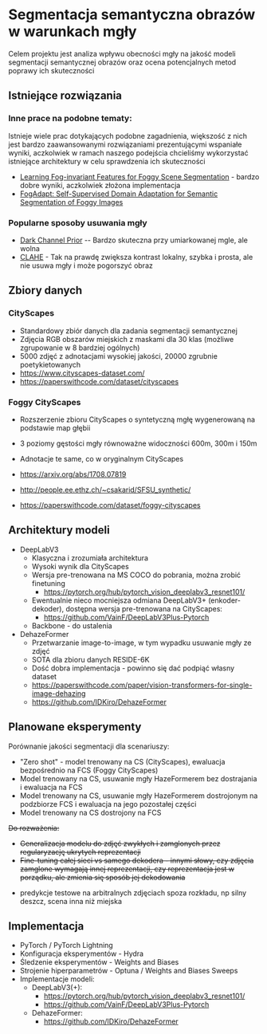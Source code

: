 # Segmentacja semantyczna obrazów w warunkach mgły

Celem projektu jest analiza wpływu obecności mgły na jakość modeli segmentacji semantycznej obrazów oraz ocena potencjalnych metod poprawy ich skuteczności

## Istniejące rozwiązania

### Inne prace na podobne tematy:
Istnieje wiele prac dotykających podobne zagadnienia, większość z nich jest bardzo zaawansowanymi rozwiązaniami prezentującymi wspaniałe wyniki, aczkolwiek w ramach naszego podejścia chcieliśmy wykorzystać istniejące architektury w celu sprawdzenia ich skuteczności
- [Learning Fog-invariant Features for Foggy Scene Segmentation](https://arxiv.org/abs/2204.01587) - bardzo dobre wyniki, aczkolwiek złożona implementacja
- [FogAdapt: Self-Supervised Domain Adaptation for Semantic Segmentation of Foggy Images](https://arxiv.org/abs/2201.02588)


### Popularne sposoby usuwania mgły
- [Dark Channel Prior](https://www.sciencedirect.com/topics/computer-science/dark-channel-prior) -- Bardzo skuteczna przy umiarkowanej mgle, ale wolna
 - [CLAHE](https://docs.opencv.org/4.x/d5/daf/tutorial_py_histogram_equalization.html) - Tak na prawdę zwiększa kontrast lokalny, szybka i prosta, ale nie usuwa mgły i może pogorszyć obraz



## Zbiory danych

### CityScapes

- Standardowy zbiór danych dla zadania segmentacji semantycznej
- Zdjęcia RGB obszarów miejskich z maskami dla 30 klas (możliwe zgrupowanie w 8 bardziej ogólnych)
- 5000 zdjęć z adnotacjami wysokiej jakości, 20000 zgrubnie poetykietowanych
- https://www.cityscapes-dataset.com/
- https://paperswithcode.com/dataset/cityscapes

### Foggy CityScapes

- Rozszerzenie zbioru CityScapes o syntetyczną mgłę wygenerowaną na podstawie map głębii
- 3 poziomy gęstości mgły równoważne widoczności 600m, 300m i 150m
- Adnotacje te same, co w oryginalnym CityScapes

- https://arxiv.org/abs/1708.07819
- http://people.ee.ethz.ch/~csakarid/SFSU_synthetic/
- https://paperswithcode.com/dataset/foggy-cityscapes

## Architektury modeli

- DeepLabV3
  - Klasyczna i zrozumiała architektura
  - Wysoki wynik dla CityScapes
  - Wersja pre-trenowana na MS COCO do pobrania, można zrobić finetuning
    - https://pytorch.org/hub/pytorch_vision_deeplabv3_resnet101/
  - Ewentualnie nieco mocniejsza odmiana DeepLabV3+ (enkoder-dekoder), dostępna wersja pre-trenowana na CityScapes:
    - https://github.com/VainF/DeepLabV3Plus-Pytorch
  - Backbone - do ustalenia
- DehazeFormer
  - Przetwarzanie image-to-image, w tym wypadku usuwanie mgły ze zdjęć
  - SOTA dla zbioru danych RESIDE-6K
  - Dość dobra implementacja - powinno się dać podpiąć własny dataset
  - https://paperswithcode.com/paper/vision-transformers-for-single-image-dehazing
  - https://github.com/IDKiro/DehazeFormer

## Planowane eksperymenty

Porównanie jakości segmentacji dla scenariuszy:

- "Zero shot" - model trenowany na CS (CityScapes), ewaluacja bezpośrednio na FCS (Foggy CityScapes)
- Model trenowany na CS, usuwanie mgły HazeFormerem bez dostrajania i ewaluacja na FCS
- Model trenowany na CS, usuwanie mgły HazeFormerem dostrojonym na podzbiorze FCS i ewaluacja na jego pozostałej części
- Model trenowany na CS dostrojony na FCS

~~Do rozważenia:~~
- ~~Generalizacja modelu do zdjęć zwykłych i zamglonych przez regularyzację ukrytych reprezentacji~~
- ~~Fine-tuning całej sieci vs samego dekodera - innymi słowy, czy zdjęcia zamglone wymagają innej reprezentacji, czy reprezentacja jest w porządku, ale zmienia się sposób jej dekodowania~~

+ predykcje testowe na arbitralnych zdjęciach spoza rozkładu, np silny deszcz, scena inna niż miejska

## Implementacja

- PyTorch / PyTorch Lightning
- Konfiguracja eksperymentów - Hydra
- Śledzenie eksperymentów - Weights and Biases
- Strojenie hiperparametrów - Optuna / Weights and Biases Sweeps
- Implementacje modeli:
  - DeepLabV3(+):
    - https://pytorch.org/hub/pytorch_vision_deeplabv3_resnet101/
    - https://github.com/VainF/DeepLabV3Plus-Pytorch
  - DehazeFormer:
    - https://github.com/IDKiro/DehazeFormer
